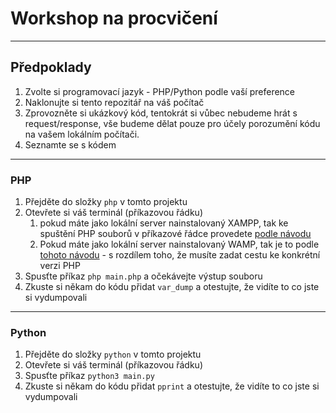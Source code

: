 # Workshop na procvičení

----

## Předpoklady

1) Zvolte si programovací jazyk - PHP/Python podle vaší preference
2) Naklonujte si tento repozitář na váš počítač
3) Zprovozněte si ukázkový kód, tentokrát si vůbec nebudeme hrát s request/response, vše budeme dělat pouze pro účely
   porozumění kódu na vašem lokálním počítači.
4) Seznamte se s kódem

----

### PHP

1) Přejděte do složky `php` v tomto projektu
2) Otevřete si váš terminál (příkazovou řádku)
    1) pokud máte jako lokální server nainstalovaný XAMPP, tak ke spuštění PHP souborů v příkazové řádce provedete
       [podle návodu](https://stackoverflow.com/a/10774204)
    2) Pokud máte jako lokální server nainstalovaný WAMP, tak je to
       podle [tohoto návodu](https://stackoverflow.com/a/70880654) - s rozdílem toho, že musíte zadat cestu ke konkrétní
       verzi PHP
3) Spusťte příkaz `php main.php` a očekávejte výstup  souboru
4) Zkuste si někam do kódu přidat `var_dump` a otestujte, že vidíte to co jste si vydumpovali

---

### Python

1) Přejděte do složky `python` v tomto projektu
2) Otevřete si váš terminál (příkazovou řádku)
3) Spusťte příkaz `python3 main.py`
4) Zkuste si někam do kódu přidat `pprint` a otestujte, že vidíte to co jste si vydumpovali
